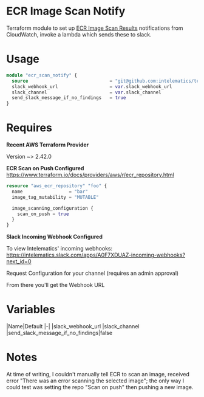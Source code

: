 # ECR Image Scan Notify

Terraform module to set up [ECR Image Scan Results](https://docs.aws.amazon.com/AmazonECR/latest/APIReference/API_DescribeImageScanFindings.html) notifications from CloudWatch, invoke a lambda which sends these to slack.

# Usage

```terraform
module "ecr_scan_notify" {
  source                              = "git@github.com:intelematics/terraform-ecr-scan-notify.git"
  slack_webhook_url                   = var.slack_webhook_url
  slack_channel                       = var.slack_channel
  send_slack_message_if_no_findings   = true
}
```

# Requires

**Recent AWS Terraform Provider**

Version ~> 2.42.0

**ECR Scan on Push Configured**
https://www.terraform.io/docs/providers/aws/r/ecr_repository.html

```terraform
resource "aws_ecr_repository" "foo" {
  name                 = "bar"
  image_tag_mutability = "MUTABLE"

  image_scanning_configuration {
    scan_on_push = true
  }
}
```

**Slack Incoming Webhook Configured**

To view Intelematics' incoming webhooks: https://intelematics.slack.com/apps/A0F7XDUAZ-incoming-webhooks?next_id=0

Request Configuration for your channel (requires an admin approval)

From there you'll get the Webhook URL

# Variables
|Name|Default
|-|
|slack_webhook_url
|slack_channel
|send_slack_message_if_no_findings|false

# Notes

At time of writing, I couldn't manually tell ECR to scan an image, received error "There was an error scanning the selected image"; the only way I could test was setting the repo "Scan on push" then pushing a new image.
